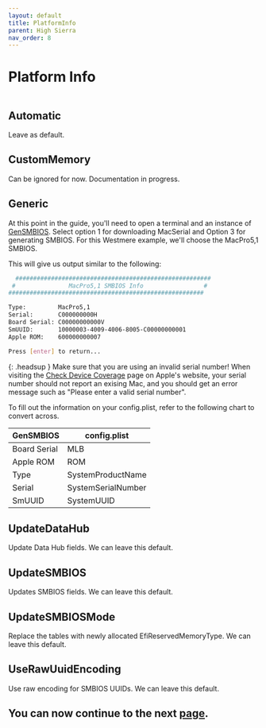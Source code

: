 ```yaml
---
layout: default
title: PlatformInfo
parent: High Sierra
nav_order: 8
---
```


# Platform Info

<a href="https://raw.githubusercontent.com/royalgraphx/DarwinKVM/main/docs/assets/OpenCoreProMacPlatformInfo.png"><img src="../../../assets/OpenCoreProMacPlatformInfo.png" alt=""></a>

## Automatic

Leave as default.

## CustomMemory

Can be ignored for now. Documentation in progress.

## Generic

At this point in the guide, you'll need to open a terminal and an instance of [GenSMBIOS](https://github.com/corpnewt/GenSMBIOS). Select option 1 for downloading MacSerial and Option 3 for generating SMBIOS. For this Westmere example, we'll choose the MacPro5,1 SMBIOS.

This will give us output similar to the following:

```bash
  #######################################################
 #               MacPro5,1 SMBIOS Info                 #
#######################################################

Type:         MacPro5,1
Serial:       C000000000H
Board Serial: C00000000000V
SmUUID:       10000003-4009-4006-8005-C00000000001
Apple ROM:    600000000007

Press [enter] to return...
```

{: .headsup }
Make sure that you are using an invalid serial number! When visiting the [Check Device Coverage](https://checkcoverage.apple.com/) page on Apple's website, your serial number should not report an exising Mac, and you should get an error message such as "Please enter a valid serial number".

To fill out the information on your config.plist, refer to the following chart to convert across.

| GenSMBIOS | config.plist | 
| ----- | ----- |
| Board Serial | MLB |
| Apple ROM | ROM |
| Type | SystemProductName |
| Serial | SystemSerialNumber |
| SmUUID | SystemUUID |

## UpdateDataHub

Update Data Hub fields. We can leave this default.

## UpdateSMBIOS

Updates SMBIOS fields. We can leave this default.

## UpdateSMBIOSMode

Replace the tables with newly allocated EfiReservedMemoryType. We can leave this default.

## UseRawUuidEncoding

Use raw encoding for SMBIOS UUIDs. We can leave this default.

## You can now continue to the next <a href="../08-UEFI">page</a>.
